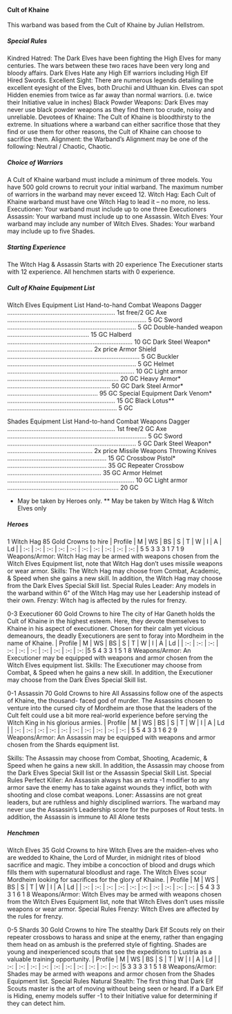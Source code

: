 #### Cult of Khaine

This warband was based from the Cult of Khaine by Julian Hellstrom.

##### Special Rules

Kindred Hatred: The Dark Elves have been fighting the
High Elves for many centuries. The wars between these two
races have been very long and bloody affairs. Dark Elves
Hate any High Elf warriors including High Elf Hired Swords.
Excellent Sight: There are numerous legends detailing the
excellent eyesight of the Elves, both Druchii and Ulthuan kin.
Elves can spot Hidden enemies from twice as far away than
normal warriors. (i.e. twice their Initiative value in inches)
Black Powder Weapons: Dark Elves may never use black
powder weapons as they find them too crude, noisy and
unreliable.
Devotees of Khaine: The Cult of Khaine is bloodthirsty to
the extreme. In situations where a warband can either
sacrifice those that they find or use them for other reasons,
the Cult of Khaine can choose to sacrifice them.
Alignment: the Warband’s Alignment may be one of the
following: Neutral / Chaotic, Chaotic.

##### Choice of Warriors

A Cult of Khaine warband must include a minimum of three
models. You have 500 gold crowns to recruit your initial
warband. The maximum number of warriors in the warband
may never exceed 12.
Witch Hag: Each Cult of Khaine warband must have one
Witch Hag to lead it – no more, no less.
Executioner: Your warband must include up to one three
Executioners
Assassin: Your warband must include up to one Assassin.
Witch Elves: Your warband may include any number of
Witch Elves.
Shades: Your warband may include up to five Shades.
##### Starting Experience

The Witch Hag & Assassin Starts with 20 experience
The Executioner starts with 12 experience.
All henchmen starts with 0 experience.
##### Cult of Khaine Equipment List

Witch Elves Equipment List
Hand-to-hand Combat Weapons
Dagger .............................................................. 1st free/2 GC
Axe ................................................................................ 5 GC
Sword .......................................................................... 5 GC
Double-handed weapon ............................................... 15 GC
Halberd ........................................................................ 10 GC
Dark Steel Weapon* ................................................. 2x price
Armor
Shield ............................................................................ 5 GC
Buckler .......................................................................... 5 GC
Helmet ......................................................................... 10 GC
Light armor ................................................................ 20 GC
Heavy Armor* ........................................................... 50 GC
Dark Steel Armor* .................................................... 95 GC
Special Equipment
Dark Venom* .............................................................. 15 GC
Black Lotus** ............................................................... 5 GC

Shades Equipment List
Hand-to-hand Combat Weapons
Dagger .............................................................. 1st free/2 GC
Axe ................................................................................ 5 GC
Sword .......................................................................... 5 GC
Dark Steel Weapon* ................................................. 2x price
Missile Weapons
Throwing Knives ......................................................... 15 GC
Crossbow Pistol* ......................................................... 35 GC
Repeater Crossbow ...................................................... 35 GC
Armor
Helmet ......................................................................... 10 GC
Light armor ................................................................ 20 GC
 
* May be taken by Heroes only.
** May be taken by Witch Hag & Witch Elves only
##### Heroes

1 Witch Hag
85 Gold Crowns to hire
| Profile | M | WS | BS | S | T | W | I | A | Ld |
| :-: | :-: | :-: | :-: | :-: | :-: | :-: | :-: | :-: | :-: |
5 5 3 3 3 1 7 1 9
Weapons/Armor: Witch Hag may be armed with weapons
chosen from the Witch Elves Equipment list, note that Witch
Hag don’t uses missile weapons or wear armor.
Skills: The Witch Hag may choose from Combat, Academic,
& Speed when she gains a new skill. In addition, the Witch
Hag may choose from the Dark Elves Special Skill list.
Special Rules
Leader: Any models in the warband within 6" of the Witch
Hag may use her Leadership instead of their own.
Frenzy: Witch hag is affected by the rules for frenzy.

0-3 Executioner
60 Gold Crowns to hire
The city of Har Ganeth holds the Cult of Khaine in the highest
esteem. Here, they devote themselves to Khaine in his aspect of
executioner. Chosen for their calm yet vicious demeanours, the
deadly Executioners are sent to foray into Mordheim in the name of
Khaine.
| Profile | M | WS | BS | S | T | W | I | A | Ld |
| :-: | :-: | :-: | :-: | :-: | :-: | :-: | :-: | :-: | :-: |5 5 4 3 3 1 5 1 8
Weapons/Armor: An Executioner may be equipped with
weapons and armor chosen from the Witch Elves equipment
list.
Skills: The Executioner may choose from Combat, & Speed
when he gains a new skill. In addition, the Executioner may
choose from the Dark Elves Special Skill list.


0-1 Assassin
70 Gold Crowns to hire
All Assassins follow one of the aspects of Khaine, the thousand-
faced god of murder. The Assassins chosen to venture into the
cursed city of Mordheim are those that the leaders of the Cult felt
could use a bit more real-world experience before serving the Witch
King in his glorious armies.
| Profile | M | WS | BS | S | T | W | I | A | Ld |
| :-: | :-: | :-: | :-: | :-: | :-: | :-: | :-: | :-: | :-: |
5 5 4 3 3 1 6 2 9
Weapons/Armor: An Assassin may be equipped with
weapons and armor chosen from the Shards equipment list.

Skills: The Assassin may choose from Combat, Shooting,
Academic, & Speed when he gains a new skill. In addition,
the Assassin may choose from the Dark Elves Special Skill
list or the Assassin Special Skill List.
Special Rules
Perfect Killer: An Assassin always has an extra -1 modifier
to any armor save the enemy has to take against wounds
they inflict, both with shooting and close combat weapons.
Loner: Assassins are not great leaders, but are ruthless and
highly disciplined warriors. The warband may never use the
Assassin’s Leadership score for the purposes of Rout tests. In
addition, the Assassin is immune to All Alone tests
##### Henchmen

Witch Elves
35 Gold Crowns to hire
Witch Elves are the maiden-elves who are wedded to Khaine, the
Lord of Murder, in midnight rites of blood sacrifice and magic. They
imbibe a concoction of blood and drugs which fills them with
supernatural bloodlust and rage. The Witch Elves scour Mordheim
looking for sacrifices for the glory of Khaine.
| Profile | M | WS | BS | S | T | W | I | A | Ld |
| :-: | :-: | :-: | :-: | :-: | :-: | :-: | :-: | :-: | :-: |
5 4 3 3 3 1 6 1 8
Weapons/Armor: Witch Elves may be armed with
weapons chosen from the Witch Elves Equipment list, note
that Witch Elves don’t uses missile weapons or wear armor.
Special Rules
Frenzy: Witch Elves are affected by the rules for frenzy.

0-5 Shards
30 Gold Crowns to hire
The stealthy Dark Elf Scouts rely on their repeater crossbows to
harass and snipe at the enemy, rather than engaging them head on
as ambush is the preferred style of fighting. Shades are young and
inexperienced scouts that see the expeditions to Lustria as a
valuable training opportunity.
| Profile | M | WS | BS | S | T | W | I | A | Ld |
| :-: | :-: | :-: | :-: | :-: | :-: | :-: | :-: | :-: | :-: |5 3 3 3 3 1 5 1 8
Weapons/Armor: Shades may be armed with weapons and
armor chosen from the Shades Equipment list.
Special Rules
Natural Stealth: The first thing that Dark Elf Scouts master
is the art of moving without being seen or heard. If a Dark Elf
is Hiding, enemy models suffer -1 to their Initiative value for
determining if they can detect him.


